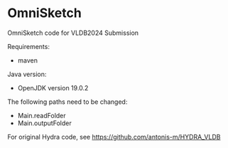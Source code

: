 # OmniSketch
OmniSketch code for VLDB2024 Submission

Requirements:
  - maven

Java version:
- OpenJDK version 19.0.2

The following paths need to be changed:
  - Main.readFolder
  - Main.outputFolder

For original Hydra code, see https://github.com/antonis-m/HYDRA_VLDB
